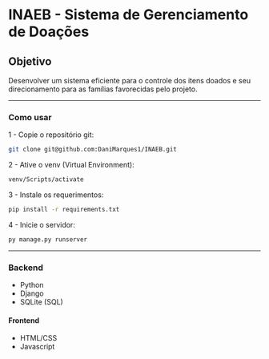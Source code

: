 # INAEB - Sistema de Gerenciamento de Doações

## Objetivo
Desenvolver um sistema eficiente para o controle dos itens doados e seu direcionamento para as famílias favorecidas pelo projeto.

----------------------------------------------------------

### Como usar

1 - Copie o repositório git:
```bash
git clone git@github.com:DaniMarques1/INAEB.git
```

2 - Ative o venv (Virtual Environment):
```bash
venv/Scripts/activate
```

3 - Instale os requerimentos:
```bash
pip install -r requirements.txt
```

4 - Inicie o servidor:
```bash
py manage.py runserver
```

----------------------------------------------------------

### Backend

- Python
- Django
- SQLite (SQL)

#### Frontend

- HTML/CSS
- Javascript



